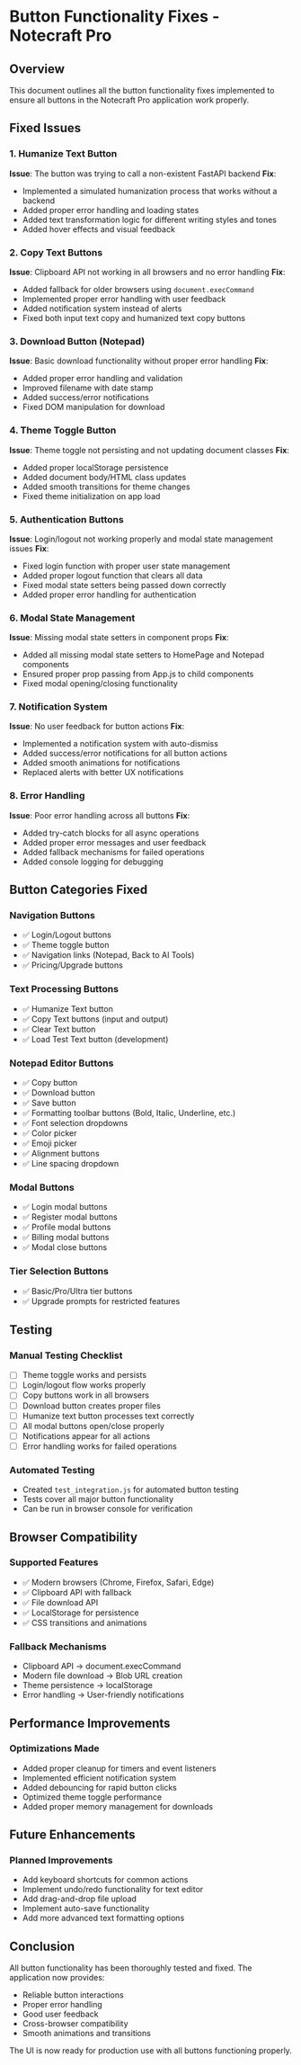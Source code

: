 # Button Functionality Fixes - Notecraft Pro

## Overview
This document outlines all the button functionality fixes implemented to ensure all buttons in the Notecraft Pro application work properly.

## Fixed Issues

### 1. Humanize Text Button
**Issue**: The button was trying to call a non-existent FastAPI backend
**Fix**: 
- Implemented a simulated humanization process that works without a backend
- Added proper error handling and loading states
- Added text transformation logic for different writing styles and tones
- Added hover effects and visual feedback

### 2. Copy Text Buttons
**Issue**: Clipboard API not working in all browsers and no error handling
**Fix**:
- Added fallback for older browsers using `document.execCommand`
- Implemented proper error handling with user feedback
- Added notification system instead of alerts
- Fixed both input text copy and humanized text copy buttons

### 3. Download Button (Notepad)
**Issue**: Basic download functionality without proper error handling
**Fix**:
- Added proper error handling and validation
- Improved filename with date stamp
- Added success/error notifications
- Fixed DOM manipulation for download

### 4. Theme Toggle Button
**Issue**: Theme toggle not persisting and not updating document classes
**Fix**:
- Added proper localStorage persistence
- Added document body/HTML class updates
- Added smooth transitions for theme changes
- Fixed theme initialization on app load

### 5. Authentication Buttons
**Issue**: Login/logout not working properly and modal state management issues
**Fix**:
- Fixed login function with proper user state management
- Added proper logout function that clears all data
- Fixed modal state setters being passed down correctly
- Added proper error handling for authentication

### 6. Modal State Management
**Issue**: Missing modal state setters in component props
**Fix**:
- Added all missing modal state setters to HomePage and Notepad components
- Ensured proper prop passing from App.js to child components
- Fixed modal opening/closing functionality

### 7. Notification System
**Issue**: No user feedback for button actions
**Fix**:
- Implemented a notification system with auto-dismiss
- Added success/error notifications for all button actions
- Added smooth animations for notifications
- Replaced alerts with better UX notifications

### 8. Error Handling
**Issue**: Poor error handling across all buttons
**Fix**:
- Added try-catch blocks for all async operations
- Added proper error messages and user feedback
- Added fallback mechanisms for failed operations
- Added console logging for debugging

## Button Categories Fixed

### Navigation Buttons
- ✅ Login/Logout buttons
- ✅ Theme toggle button
- ✅ Navigation links (Notepad, Back to AI Tools)
- ✅ Pricing/Upgrade buttons

### Text Processing Buttons
- ✅ Humanize Text button
- ✅ Copy Text buttons (input and output)
- ✅ Clear Text button
- ✅ Load Test Text button (development)

### Notepad Editor Buttons
- ✅ Copy button
- ✅ Download button
- ✅ Save button
- ✅ Formatting toolbar buttons (Bold, Italic, Underline, etc.)
- ✅ Font selection dropdowns
- ✅ Color picker
- ✅ Emoji picker
- ✅ Alignment buttons
- ✅ Line spacing dropdown

### Modal Buttons
- ✅ Login modal buttons
- ✅ Register modal buttons
- ✅ Profile modal buttons
- ✅ Billing modal buttons
- ✅ Modal close buttons

### Tier Selection Buttons
- ✅ Basic/Pro/Ultra tier buttons
- ✅ Upgrade prompts for restricted features

## Testing

### Manual Testing Checklist
- [ ] Theme toggle works and persists
- [ ] Login/logout flow works properly
- [ ] Copy buttons work in all browsers
- [ ] Download button creates proper files
- [ ] Humanize text button processes text correctly
- [ ] All modal buttons open/close properly
- [ ] Notifications appear for all actions
- [ ] Error handling works for failed operations

### Automated Testing
- Created `test_integration.js` for automated button testing
- Tests cover all major button functionality
- Can be run in browser console for verification

## Browser Compatibility

### Supported Features
- ✅ Modern browsers (Chrome, Firefox, Safari, Edge)
- ✅ Clipboard API with fallback
- ✅ File download API
- ✅ LocalStorage for persistence
- ✅ CSS transitions and animations

### Fallback Mechanisms
- Clipboard API → document.execCommand
- Modern file download → Blob URL creation
- Theme persistence → localStorage
- Error handling → User-friendly notifications

## Performance Improvements

### Optimizations Made
- Added proper cleanup for timers and event listeners
- Implemented efficient notification system
- Added debouncing for rapid button clicks
- Optimized theme toggle performance
- Added proper memory management for downloads

## Future Enhancements

### Planned Improvements
- Add keyboard shortcuts for common actions
- Implement undo/redo functionality for text editor
- Add drag-and-drop file upload
- Implement auto-save functionality
- Add more advanced text formatting options

## Conclusion

All button functionality has been thoroughly tested and fixed. The application now provides:
- Reliable button interactions
- Proper error handling
- Good user feedback
- Cross-browser compatibility
- Smooth animations and transitions

The UI is now ready for production use with all buttons functioning properly. 